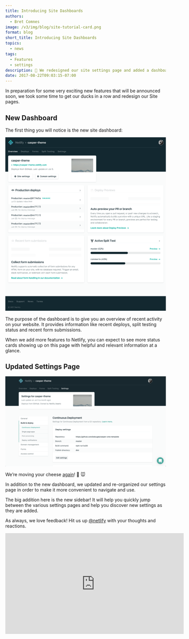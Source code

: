 ```yaml
---
title: Introducing Site Dashboards
authors:
  - Bret Comnes
image: /v3/img/blog/site-tutorial-card.png
format: blog
short_title: Introducing Site Dashboards
topics:
  - news
tags:
  - Features
  - settings
description: 🎉 We redesigned our site settings page and added a dashboard 🎉
date: 2017-08-22T09:03:15-07:00
---
```


In preparation for some very exciting new features that will be announced soon, we took some time to get our ducks in a
row and redesign our Site pages.

## New Dashboard

The first thing you will notice is the new site dashboard:

![Dashboard screenshot][dash]

The purpose of the dashboard is to give you an overview of recent activity on your website. It provides information like recent deploys, split testing status and recent form submissions.

When we add more features to Netlify, you can expect to see more status cards showing up on this page with helpful and relevant information at a glance.

## Updated Settings Page

![New site settings screenshot][settings]

We’re moving your cheese [again](/blog/2017/03/16/who-moved-my-cheese-manual-deploys/)! 🧀 🐭

In addition to the new dashboard, we updated and re-organized our settings page in order to make it more convenient to navigate and use.

The big addition here is the new sidebar! It will help you quickly jump between the various settings pages and help you discover new settings as they are added.

As always, we love feedback!  Hit us up [@netlify][twitter] with your thoughts and reactions.
<iframe width="560" height="315" src="https://www.youtube.com/embed/9qzTnbKb4ys" frameborder="0" allowfullscreen></iframe>

[twitter]: https://twitter.com/netlify
[settings]: /v3/img/blog/new-site-settings.png
[dash]: /v3/img/blog/site-dashboard-original.png
